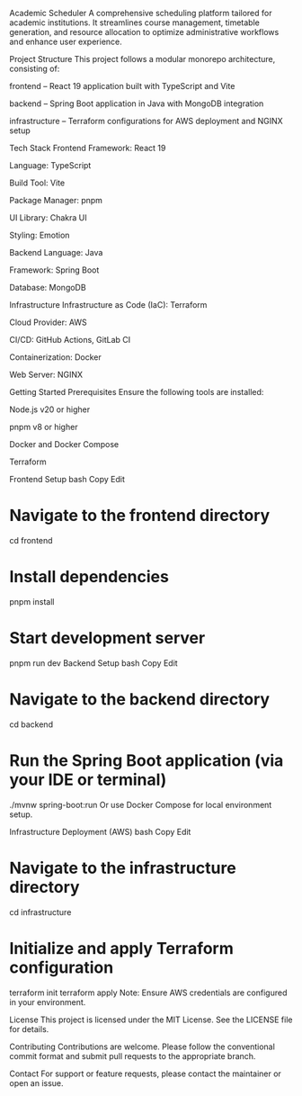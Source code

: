 Academic Scheduler
A comprehensive scheduling platform tailored for academic institutions. It streamlines course management, timetable generation, and resource allocation to optimize administrative workflows and enhance user experience.

Project Structure
This project follows a modular monorepo architecture, consisting of:

frontend – React 19 application built with TypeScript and Vite

backend – Spring Boot application in Java with MongoDB integration

infrastructure – Terraform configurations for AWS deployment and NGINX setup

Tech Stack
Frontend
Framework: React 19

Language: TypeScript

Build Tool: Vite

Package Manager: pnpm

UI Library: Chakra UI

Styling: Emotion

Backend
Language: Java

Framework: Spring Boot

Database: MongoDB

Infrastructure
Infrastructure as Code (IaC): Terraform

Cloud Provider: AWS

CI/CD: GitHub Actions, GitLab CI

Containerization: Docker

Web Server: NGINX

Getting Started
Prerequisites
Ensure the following tools are installed:

Node.js v20 or higher

pnpm v8 or higher

Docker and Docker Compose

Terraform

Frontend Setup
bash
Copy
Edit
# Navigate to the frontend directory
cd frontend

# Install dependencies
pnpm install

# Start development server
pnpm run dev
Backend Setup
bash
Copy
Edit
# Navigate to the backend directory
cd backend

# Run the Spring Boot application (via your IDE or terminal)
./mvnw spring-boot:run
Or use Docker Compose for local environment setup.

Infrastructure Deployment (AWS)
bash
Copy
Edit
# Navigate to the infrastructure directory
cd infrastructure

# Initialize and apply Terraform configuration
terraform init
terraform apply
Note: Ensure AWS credentials are configured in your environment.

License
This project is licensed under the MIT License. See the LICENSE file for details.

Contributing
Contributions are welcome. Please follow the conventional commit format and submit pull requests to the appropriate branch.

Contact
For support or feature requests, please contact the maintainer or open an issue.
